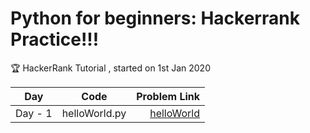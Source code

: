 # Python for beginners: Hackerrank Practice!!!

:trophy: 
HackerRank Tutorial , started on 1st Jan 2020

| Day    | Code           | Problem Link |
| ------------- |:-----------:|-------:|
| Day - 1 | helloWorld.py | [helloWorld](https://www.hackerrank.com/challenges/py-hello-world/problem) |
